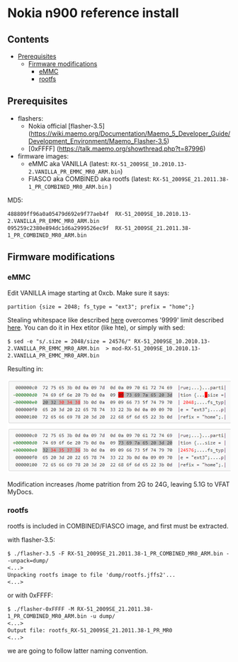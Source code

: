 # Nokia n900 reference install

## Contents

* [Prerequisites](#prerequisites)
  * [Firmware modifications](#firmware-modifications)
    * [eMMC](#emmc)
    * [rootfs](#rootfs)


## Prerequisites

* flashers:
  * Nokia official [flasher-3.5] (https://wiki.maemo.org/Documentation/Maemo_5_Developer_Guide/Development_Environment/Maemo_Flasher-3.5)
  * [0xFFFF] (https://talk.maemo.org/showthread.php?t=87996)
* firmware images:
  * eMMC aka VANILLA (latest: `RX-51_2009SE_10.2010.13-2.VANILLA_PR_EMMC_MR0_ARM.bin`)
  * FIASCO aka COMBINED aka rootfs (latest: `RX-51_2009SE_21.2011.38-1_PR_COMBINED_MR0_ARM.bin` )

MD5:

    488809ff96a0a05479d692e9f77aeb4f  RX-51_2009SE_10.2010.13-2.VANILLA_PR_EMMC_MR0_ARM.bin
    095259c2380e894dc1d6a2999526ec9f  RX-51_2009SE_21.2011.38-1_PR_COMBINED_MR0_ARM.bin

## Firmware modifications

### eMMC

Edit VANILLA image starting at 0xcb. Make sure it says:

    partition {size = 2048; fs_type = "ext3"; prefix = "home";}

Stealing whitespace like described [here](http://wiki.maemo.org/User:Joerg_rw/tools#increase_size_of_.2Fhome_-_if_you_like_that) overcomes '9999' limit described [here](http://wiki.maemo.org/Repartitioning_the_flash#Solution_.235:_Edit_eMMC_image_.28works_on_PR1.2.2C_by_globalbus.29). You can do it in Hex etitor (like hte), or simply with sed:

    $ sed -e "s/.size = 2048/size = 24576/" RX-51_2009SE_10.2010.13-2.VANILLA_PR_EMMC_MR0_ARM.bin  > mod-RX-51_2009SE_10.2010.13-2.VANILLA_PR_EMMC_MR0_ARM.bin

Resulting in:

![eMMC bindiff](bindiff.png "eMMC bindiff")

Modification increases /home patrition from 2G to 24G, leaving 5.1G to VFAT MyDocs.

### rootfs

rootfs is included in COMBINED/FIASCO image, and first must be extracted.

with flasher-3.5:

    $ ./flasher-3.5 -F RX-51_2009SE_21.2011.38-1_PR_COMBINED_MR0_ARM.bin --unpack=dump/
    <...> 
    Unpacking rootfs image to file 'dump/rootfs.jffs2'...
    <...>

or with 0xFFFF:

    $ ./flasher-0xFFFF -M RX-51_2009SE_21.2011.38-1_PR_COMBINED_MR0_ARM.bin -u dump/
    <...>
    Output file: rootfs_RX-51_2009SE_21.2011.38-1_PR_MR0
    <...>

we are going to follow latter naming convention.
